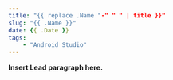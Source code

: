 ```yaml
---
title: "{{ replace .Name "-" " " | title }}"
slug: "{{ .Name }}"
date: {{ .Date }}
tags:
    - "Android Studio"
---
```


**Insert Lead paragraph here.**

<!--more-->

##
